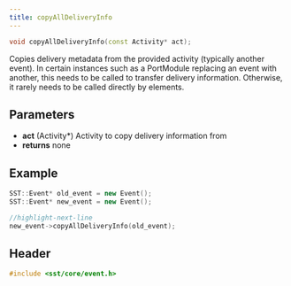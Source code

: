 ```yaml
---
title: copyAllDeliveryInfo
---
```


```cpp
void copyAllDeliveryInfo(const Activity* act);
```

Copies delivery metadata from the provided activity (typically another event). In certain instances such as a PortModule replacing an event with another, this needs to be called to transfer delivery information. Otherwise, it rarely needs to be called directly by elements.

## Parameters
* **act** (Activity*) Activity to copy delivery information from
* **returns** none


## Example

```cpp
SST::Event* old_event = new Event();
SST::Event* new_event = new Event();

//highlight-next-line
new_event->copyAllDeliveryInfo(old_event);
```

## Header
```cpp
#include <sst/core/event.h>
```
